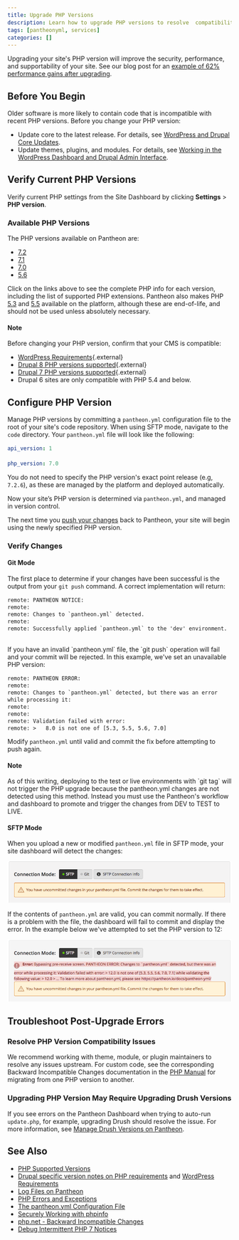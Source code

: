```yaml
---
title: Upgrade PHP Versions
description: Learn how to upgrade PHP versions to resolve  compatibility issues.
tags: [pantheonyml, services]
categories: []
---
```

Upgrading your site's PHP version will improve the security, performance, and supportability of your site. See our blog post for an [example of 62% performance gains after upgrading](https://pantheon.io/blog/php-7-now-available-all-sites-pantheon).

## Before You Begin
Older software is more likely to contain code that is incompatible with recent PHP versions. Before you change your PHP version:

- Update core to the latest release. For details, see [WordPress and Drupal Core Updates](/docs/core-updates/).
- Update themes, plugins, and modules. For details, see [Working in the WordPress Dashboard and Drupal Admin Interface](/docs/cms-admin/).

## Verify Current PHP Versions
Verify current PHP settings from the Site Dashboard by clicking **Settings** > **PHP version**.

### Available PHP Versions
The PHP versions available on Pantheon are:

- [7.2](https://v72-php-info.pantheonsite.io/)
- [7.1](https://v71-php-info.pantheonsite.io/)
- [7.0](https://v70-php-info.pantheonsite.io/)
- [5.6](https://v56-php-info.pantheonsite.io/)

Click on the links above to see the complete PHP info for each version, including the list of supported PHP extensions. Pantheon also makes PHP [5.3](https://v53-php-info.pantheonsite.io/) and [5.5](https://v55-php-info.pantheonsite.io/) available on the platform, although these are end-of-life, and should not be used unless absolutely necessary.

<div markdown="1" class="alert alert-info" role="alert">
<h4 class="info">Note</h4>
<p markdown="1">Before changing your PHP version, confirm that your CMS is compatible:</p>

* [WordPress Requirements](https://wordpress.org/about/requirements/){.external}
* [Drupal 8 PHP versions supported](https://www.drupal.org/docs/8/system-requirements/php-requirements#php_required){.external}
* [ Drupal 7 PHP versions supported](https://www.drupal.org/docs/7/system-requirements/drupal-7-php-requirements#php_required){.external}
* Drupal 6 sites are only compatible with PHP 5.4 and below.
</p></div>

## Configure PHP Version
Manage PHP versions by committing a `pantheon.yml` configuration file to the root of your site's code repository. When using SFTP mode, navigate to the `code` directory. Your `pantheon.yml` file will look like the following:

```yaml
api_version: 1

php_version: 7.0
```

You do not need to specify the PHP version's exact point release (e.g, `7.2.6`), as these are managed by the platform and deployed automatically.

Now your site’s PHP version is determined via `pantheon.yml`, and managed in version control.

The next time you [push your changes](/docs/git#push-changes-to-pantheon) back to Pantheon, your site will begin using the newly specified PHP version.

### Verify Changes

#### Git Mode

The first place to determine if your changes have been successful is the output from your `git push` command. A correct implementation will return:

```
remote: PANTHEON NOTICE:
remote:
remote: Changes to `pantheon.yml` detected.
remote:
remote: Successfully applied `pantheon.yml` to the 'dev' environment.
```
<br>
If you have an invalid `pantheon.yml` file, the `git push` operation will fail and your commit will be rejected. In this example, we've set an unavailable PHP version:

```
remote: PANTHEON ERROR:
remote:
remote: Changes to `pantheon.yml` detected, but there was an error while processing it:
remote:
remote:
remote: Validation failed with error:
remote: >   8.0 is not one of [5.3, 5.5, 5.6, 7.0]
```

Modify `pantheon.yml` until valid and commit the fix before attempting to push again.

<div markdown="1" class="alert alert-info" role="alert">
<h4 class="info">Note</h4>
<p markdown="1">As of this writing, deploying to the test or live environments with `git tag` will not trigger the PHP upgrade because the pantheon.yml changes are not detected using this method. Instead you must use the Pantheon's workflow and dashboard to promote and trigger the changes from DEV to TEST to LIVE.</p>
</div>

#### SFTP Mode

When you upload a new or modified `pantheon.yml` file in SFTP mode, your site dashboard will detect the changes:

![The Site Dashboard sees changes to pantheon.yml](/source/docs/assets/images/dashboard/pantheon-yml-changes-sftp.png)

If the contents of `pantheon.yml` are valid, you can commit normally. If there is a problem with the file, the dashboard will fail to commit and display the error. In the example below we've attempted to set the PHP version to 12:

![The Site Dashboard doesn't commit invalid changes](/source/docs/assets/images/dashboard/pantheon-yml-failure-sftp.png)

## Troubleshoot Post-Upgrade Errors

### Resolve PHP Version Compatibility Issues

We recommend working with theme, module, or plugin maintainers to resolve any issues upstream. For custom code, see the corresponding Backward Incompatible Changes documentation in the [PHP Manual](https://secure.php.net/manual/en/appendices.php) for migrating from one PHP version to another.

### Upgrading PHP Version May Require Upgrading Drush Versions

If you see errors on the Pantheon Dashboard when trying to auto-run `update.php`, for example, upgrading Drush should resolve the issue. For more information, see [Manage Drush Versions on Pantheon](https://pantheon.io/docs/drush-versions/#configure-drush-version).



## See Also

* [PHP Supported Versions](https://secure.php.net/supported-versions.php)
* [Drupal specific version notes on PHP requirements](https://www.drupal.org/requirements/php#drupalversions) and [WordPress Requirements](https://wordpress.org/about/requirements/)
* [Log Files on Pantheon](/docs/logs)
* [PHP Errors and Exceptions](/docs/php-errors/)
* [The pantheon.yml Configuration File](/docs/pantheon-yml/)
* [Securely Working with phpinfo](/docs/phpinfo/)
* [php.net - Backward Incompatible Changes](https://secure.php.net/manual/en/migration70.incompatible.php)
* [Debug Intermittent PHP 7 Notices](/docs/deprecated-constructor-notices)
